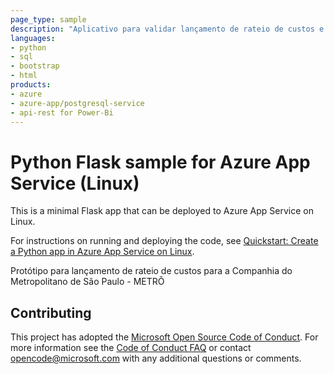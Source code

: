 ```yaml
---
page_type: sample
description: "Aplicativo para validar lançamento de rateio de custos e exportar para o Power Bi"
languages:
- python
- sql
- bootstrap
- html
products:
- azure
- azure-app/postgresql-service
- api-rest for Power-Bi
---
```


# Python Flask sample for Azure App Service (Linux)

This is a minimal Flask app that can be deployed to Azure App Service on Linux.

For instructions on running and deploying the code, see [Quickstart: Create a Python app in Azure App Service on Linux](https://docs.microsoft.com/azure/app-service/quickstart-python).

Protótipo para lançamento de rateio de custos para a Companhia do Metropolitano de São Paulo - METRÔ

## Contributing

This project has adopted the [Microsoft Open Source Code of Conduct](https://opensource.microsoft.com/codeofconduct/). For more information see the [Code of Conduct FAQ](https://opensource.microsoft.com/codeofconduct/faq/) or contact [opencode@microsoft.com](mailto:opencode@microsoft.com) with any additional questions or comments.
